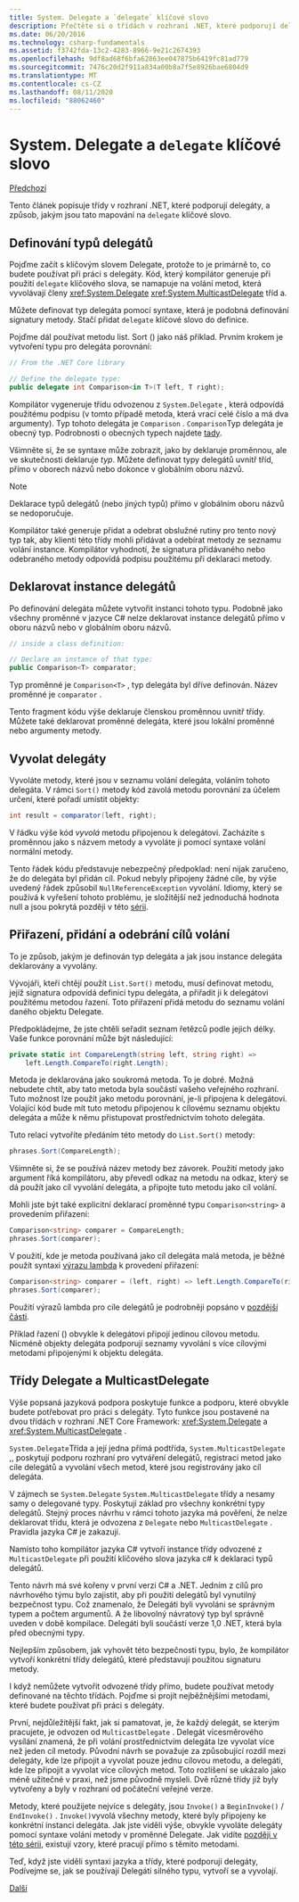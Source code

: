 ```yaml
---
title: System. Delegate a `delegate` klíčové slovo
description: Přečtěte si o třídách v rozhraní .NET, které podporují delegáty a jejich mapování na klíčové slovo Delegate.
ms.date: 06/20/2016
ms.technology: csharp-fundamentals
ms.assetid: f3742fda-13c2-4283-8966-9e21c2674393
ms.openlocfilehash: 9df8ad68f6bfa62863ee047875b6419fc81ad779
ms.sourcegitcommit: 7476c20d2f911a834a00b8a7f5e8926bae6804d9
ms.translationtype: MT
ms.contentlocale: cs-CZ
ms.lasthandoff: 08/11/2020
ms.locfileid: "88062460"
---
```

# <a name="systemdelegate-and-the-delegate-keyword"></a>System. Delegate a `delegate` klíčové slovo

[Předchozí](delegates-overview.md)

Tento článek popisuje třídy v rozhraní .NET, které podporují delegáty, a způsob, jakým jsou tato mapování na `delegate` klíčové slovo.

## <a name="define-delegate-types"></a>Definování typů delegátů

Pojďme začít s klíčovým slovem Delegate, protože to je primárně to, co budete používat při práci s delegáty. Kód, který kompilátor generuje při použití `delegate` klíčového slova, se namapuje na volání metod, která vyvolávají členy <xref:System.Delegate> <xref:System.MulticastDelegate> tříd a.

Můžete definovat typ delegáta pomocí syntaxe, která je podobná definování signatury metody. Stačí přidat `delegate` klíčové slovo do definice.

Pojďme dál používat metodu list. Sort () jako náš příklad. Prvním krokem je vytvoření typu pro delegáta porovnání:

```csharp
// From the .NET Core library

// Define the delegate type:
public delegate int Comparison<in T>(T left, T right);
```

Kompilátor vygeneruje třídu odvozenou z `System.Delegate` , která odpovídá použitému podpisu (v tomto případě metoda, která vrací celé číslo a má dva argumenty). Typ tohoto delegáta je `Comparison` . `Comparison`Typ delegáta je obecný typ. Podrobnosti o obecných typech najdete [tady](programming-guide/generics/index.md).

Všimněte si, že se syntaxe může zobrazit, jako by deklaruje proměnnou, ale ve skutečnosti deklaruje *typ*. Můžete definovat typy delegátů uvnitř tříd, přímo v oborech názvů nebo dokonce v globálním oboru názvů.

> [!NOTE]
> Deklarace typů delegátů (nebo jiných typů) přímo v globálním oboru názvů se nedoporučuje.

Kompilátor také generuje přidat a odebrat obslužné rutiny pro tento nový typ tak, aby klienti této třídy mohli přidávat a odebírat metody ze seznamu volání instance. Kompilátor vyhodnotí, že signatura přidávaného nebo odebraného metody odpovídá podpisu použitému při deklaraci metody.

## <a name="declare-instances-of-delegates"></a>Deklarovat instance delegátů

Po definování delegáta můžete vytvořit instanci tohoto typu.
Podobně jako všechny proměnné v jazyce C# nelze deklarovat instance delegátů přímo v oboru názvů nebo v globálním oboru názvů.

```csharp
// inside a class definition:

// Declare an instance of that type:
public Comparison<T> comparator;
```

Typ proměnné je `Comparison<T>` , typ delegáta byl dříve definován. Název proměnné je `comparator` .

 Tento fragment kódu výše deklaruje členskou proměnnou uvnitř třídy. Můžete také deklarovat proměnné delegáta, které jsou lokální proměnné nebo argumenty metody.

## <a name="invoke-delegates"></a>Vyvolat delegáty

Vyvoláte metody, které jsou v seznamu volání delegáta, voláním tohoto delegáta. V rámci `Sort()` metody kód zavolá metodu porovnání za účelem určení, které pořadí umístit objekty:

```csharp
int result = comparator(left, right);
```

V řádku výše kód *vyvolá* metodu připojenou k delegátovi.
Zacházíte s proměnnou jako s názvem metody a vyvoláte ji pomocí syntaxe volání normální metody.

Tento řádek kódu představuje nebezpečný předpoklad: není nijak zaručeno, že do delegáta byl přidán cíl. Pokud nebyly připojeny žádné cíle, by výše uvedený řádek způsobil `NullReferenceException` vyvolání. Idiomy, který se používá k vyřešení tohoto problému, je složitější než jednoduchá hodnota null a jsou pokrytá později v této [sérii](delegates-patterns.md).

## <a name="assign-add-and-remove-invocation-targets"></a>Přiřazení, přidání a odebrání cílů volání

To je způsob, jakým je definován typ delegáta a jak jsou instance delegáta deklarovány a vyvolány.

Vývojáři, kteří chtějí použít `List.Sort()` metodu, musí definovat metodu, jejíž signatura odpovídá definici typu delegáta, a přiřadit ji k delegátovi použitému metodou řazení. Toto přiřazení přidá metodu do seznamu volání daného objektu Delegate.

Předpokládejme, že jste chtěli seřadit seznam řetězců podle jejich délky. Vaše funkce porovnání může být následující:

```csharp
private static int CompareLength(string left, string right) =>
    left.Length.CompareTo(right.Length);
```

Metoda je deklarována jako soukromá metoda. To je dobré. Možná nebudete chtít, aby tato metoda byla součástí vašeho veřejného rozhraní. Tuto možnost lze použít jako metodu porovnání, je-li připojena k delegátovi. Volající kód bude mít tuto metodu připojenou k cílovému seznamu objektu delegáta a může k němu přistupovat prostřednictvím tohoto delegáta.

Tuto relaci vytvoříte předáním této metody do `List.Sort()` metody:

```csharp
phrases.Sort(CompareLength);
```

Všimněte si, že se používá název metody bez závorek. Použití metody jako argument říká kompilátoru, aby převedl odkaz na metodu na odkaz, který se dá použít jako cíl vyvolání delegáta, a připojte tuto metodu jako cíl volání.

Mohli jste být také explicitní deklarací proměnné typu `Comparison<string>` a provedením přiřazení:

```csharp
Comparison<string> comparer = CompareLength;
phrases.Sort(comparer);
```

V použití, kde je metoda používaná jako cíl delegáta malá metoda, je běžné použít syntaxi [výrazu lambda](language-reference/operators/lambda-expressions.md) k provedení přiřazení:

```csharp
Comparison<string> comparer = (left, right) => left.Length.CompareTo(right.Length);
phrases.Sort(comparer);
```

Použití výrazů lambda pro cíle delegátů je podrobněji popsáno v [pozdější části](delegates-patterns.md).

Příklad řazení () obvykle k delegátovi připojí jedinou cílovou metodu. Nicméně objekty delegáta podporují seznamy vyvolání s více cílovými metodami připojenými k objektu delegáta.

## <a name="delegate-and-multicastdelegate-classes"></a>Třídy Delegate a MulticastDelegate

Výše popsaná jazyková podpora poskytuje funkce a podporu, které obvykle budete potřebovat pro práci s delegáty. Tyto funkce jsou postavené na dvou třídách v rozhraní .NET Core Framework: <xref:System.Delegate> a <xref:System.MulticastDelegate> .

`System.Delegate`Třída a její jedna přímá podtřída, `System.MulticastDelegate` ,, poskytují podporu rozhraní pro vytváření delegátů, registraci metod jako cíle delegátů a vyvolání všech metod, které jsou registrovány jako cíl delegáta.

V zájmech se `System.Delegate` `System.MulticastDelegate` třídy a nesamy samy o delegované typy. Poskytují základ pro všechny konkrétní typy delegátů. Stejný proces návrhu v rámci tohoto jazyka má pověření, že nelze deklarovat třídu, která je odvozena z `Delegate` nebo `MulticastDelegate` . Pravidla jazyka C# je zakazují.

Namísto toho kompilátor jazyka C# vytvoří instance třídy odvozené z `MulticastDelegate` při použití klíčového slova jazyka c# k deklaraci typů delegátů.

Tento návrh má své kořeny v první verzi C# a .NET. Jedním z cílů pro návrhového týmu bylo zajistit, aby při použití delegátů byl vynutilný bezpečnost typu. Což znamenalo, že Delegáti byli vyvoláni se správným typem a počtem argumentů. A že libovolný návratový typ byl správně uveden v době kompilace. Delegáti byli součástí verze 1,0 .NET, která byla před obecnými typy.

Nejlepším způsobem, jak vyhovět této bezpečnosti typu, bylo, že kompilátor vytvoří konkrétní třídy delegátů, které představují použitou signaturu metody.

I když nemůžete vytvořit odvozené třídy přímo, budete používat metody definované na těchto třídách. Pojďme si projít nejběžnějšími metodami, které budete používat při práci s delegáty.

První, nejdůležitější fakt, jak si pamatovat, je, že každý delegát, se kterým pracujete, je odvozen od `MulticastDelegate` . Delegát vícesměrového vysílání znamená, že při volání prostřednictvím delegáta lze vyvolat více než jeden cíl metody. Původní návrh se považuje za způsobující rozdíl mezi delegáty, kde lze připojit a vyvolat pouze jednu cílovou metodu, a delegáti, kde lze připojit a vyvolat více cílových metod. Toto rozlišení se ukázalo jako méně užitečné v praxi, než jsme původně mysleli. Dvě různé třídy již byly vytvořeny a byly v rozhraní od počáteční veřejné verze.

Metody, které použijete nejvíce s delegáty, jsou `Invoke()` a `BeginInvoke()`  /  `EndInvoke()` . `Invoke()`vyvolá všechny metody, které byly připojeny ke konkrétní instanci delegáta. Jak jste viděli výše, obvykle vyvoláte delegáty pomocí syntaxe volání metody v proměnné Delegate. Jak vidíte [později v této sérii](delegates-patterns.md), existují vzory, které pracují přímo s těmito metodami.

Teď, když jste viděli syntaxi jazyka a třídy, které podporují delegáty, Podívejme se, jak se používají Delegáti silného typu, vytvoří se a vyvolají.

[Další](delegates-strongly-typed.md)
